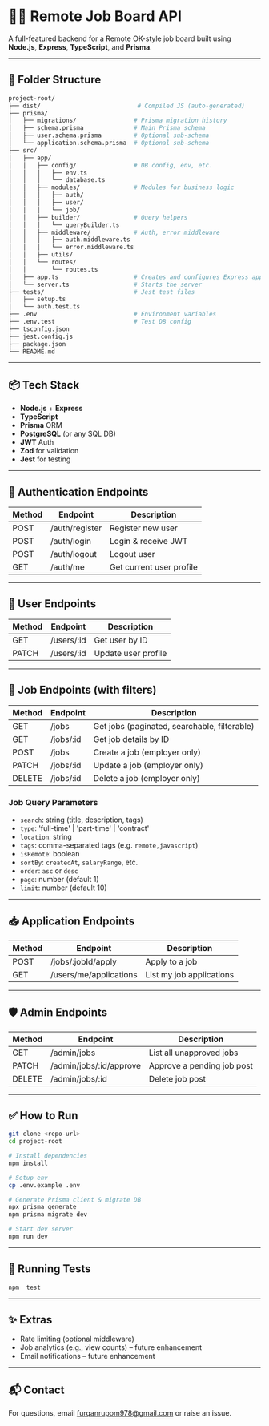 # 🧑‍💻 Remote Job Board API

A full-featured backend for a Remote OK-style job board built using **Node.js**, **Express**, **TypeScript**, and **Prisma**.

---

## 📁 Folder Structure

```bash
project-root/
├── dist/                           # Compiled JS (auto-generated)
├── prisma/
│   ├── migrations/                # Prisma migration history
│   ├── schema.prisma              # Main Prisma schema
│   ├── user.schema.prisma         # Optional sub-schema
│   └── application.schema.prisma  # Optional sub-schema
├── src/
│   ├── app/
│   │   ├── config/                # DB config, env, etc.
│   │   │   ├── env.ts
│   │   │   └── database.ts
│   │   ├── modules/               # Modules for business logic
│   │   │   ├── auth/
│   │   │   ├── user/
│   │   │   └── job/
│   │   ├── builder/               # Query helpers
│   │   │   └── queryBuilder.ts
│   │   ├── middleware/            # Auth, error middleware
│   │   │   ├── auth.middleware.ts
│   │   │   └── error.middleware.ts
│   │   ├── utils/
│   │   └── routes/
│   │       └── routes.ts
│   ├── app.ts                     # Creates and configures Express app
│   └── server.ts                  # Starts the server
├── tests/                         # Jest test files
│   ├── setup.ts
│   └── auth.test.ts
├── .env                           # Environment variables
├── .env.test                      # Test DB config
├── tsconfig.json
├── jest.config.js
├── package.json
└── README.md
```

---

## 📦 Tech Stack

* **Node.js** + **Express**
* **TypeScript**
* **Prisma** ORM
* **PostgreSQL** (or any SQL DB)
* **JWT** Auth
* **Zod** for validation
* **Jest** for testing

---

## 🔐 Authentication Endpoints

| Method | Endpoint       | Description              |
| ------ | -------------- | ------------------------ |
| POST   | /auth/register | Register new user        |
| POST   | /auth/login    | Login & receive JWT      |
| POST   | /auth/logout   | Logout user              |
| GET    | /auth/me       | Get current user profile |

---

## 👤 User Endpoints

| Method | Endpoint    | Description         |
| ------ | ----------- | ------------------- |
| GET    | /users/\:id | Get user by ID      |
| PATCH  | /users/\:id | Update user profile |

---

## 💼 Job Endpoints (with filters)

| Method | Endpoint   | Description                                  |
| ------ | ---------- | -------------------------------------------- |
| GET    | /jobs      | Get jobs (paginated, searchable, filterable) |
| GET    | /jobs/\:id | Get job details by ID                        |
| POST   | /jobs      | Create a job (employer only)                 |
| PATCH  | /jobs/\:id | Update a job (employer only)                 |
| DELETE | /jobs/\:id | Delete a job (employer only)                 |

### Job Query Parameters

* `search`: string (title, description, tags)
* `type`: 'full-time' | 'part-time' | 'contract'
* `location`: string
* `tags`: comma-separated tags (e.g. `remote,javascript`)
* `isRemote`: boolean
* `sortBy`: `createdAt`, `salaryRange`, etc.
* `order`: `asc` or `desc`
* `page`: number (default 1)
* `limit`: number (default 10)

---

## 📥 Application Endpoints

| Method | Endpoint               | Description              |
| ------ | ---------------------- | ------------------------ |
| POST   | /jobs/\:jobId/apply    | Apply to a job           |
| GET    | /users/me/applications | List my job applications |

---

## 🛡️ Admin Endpoints

| Method | Endpoint                 | Description                |
| ------ | ------------------------ | -------------------------- |
| GET    | /admin/jobs              | List all unapproved jobs   |
| PATCH  | /admin/jobs/\:id/approve | Approve a pending job post |
| DELETE | /admin/jobs/\:id         | Delete job post            |

---

## ✅ How to Run

```bash
git clone <repo-url>
cd project-root

# Install dependencies
npm install

# Setup env
cp .env.example .env

# Generate Prisma client & migrate DB
npx prisma generate
npm prisma migrate dev

# Start dev server
npm run dev
```

---

## 🧪 Running Tests

```bash
npm  test
```

---

## ✨ Extras

* Rate limiting (optional middleware)
* Job analytics (e.g., view counts) – future enhancement
* Email notifications – future enhancement

---

## 📬 Contact

For questions, email [furqanrupom978@gmail.com](mailto:furqanrupom978@gmail.com) or raise an issue.
